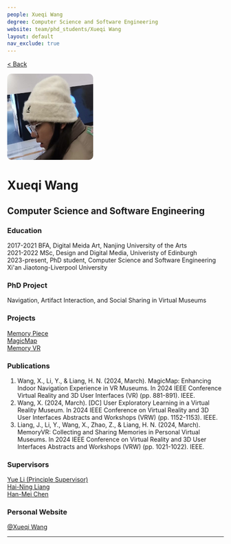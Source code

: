 ```yaml
---
people: Xueqi Wang
degree: Computer Science and Software Engineering
website: team/phd_students/Xueqi Wang
layout: default
nav_exclude: true
---
```


<a href="../../team.html">< Back</a>

<img src="../../../pictures/Xueqi%20Wang.jpg" style="height: 200px; width: 200px; border-radius: 10px;" alt="Xueqi Wang">

# Xueqi Wang
## Computer Science and Software Engineering

### Education
2017-2021 BFA, Digital Meida Art, Nanjing University of the Arts  
2021-2022 MSc, Design and Digital Media, Univeristy of Edinburgh  
2023-present, PhD student, Computer Science and Software  Engineering Xi'an Jiaotong-Liverpool University

### PhD Project
Navigation, Artifact Interaction, and Social Sharing in Virtual Museums

### Projects
[Memory Piece]<br>
[MagicMap]<br>
[Memory VR]

### Publications
1. Wang, X., Li, Y., & Liang, H. N. (2024, March). MagicMap: Enhancing Indoor Navigation Experience in VR Museums. In 2024 IEEE Conference Virtual Reality and 3D User Interfaces (VR) (pp. 881-891). IEEE.
2. Wang, X. (2024, March). [DC] User Exploratory Learning in a Virtual Reality Museum. In 2024 IEEE Conference on Virtual Reality and 3D User Interfaces Abstracts and Workshops (VRW) (pp. 1152-1153). IEEE.
3. Liang, J., Li, Y., Wang, X., Zhao, Z., & Liang, H. N. (2024, March). MemoryVR: Collecting and Sharing Memories in Personal Virtual Museums. In 2024 IEEE Conference on Virtual Reality and 3D User Interfaces Abstracts and Workshops (VRW) (pp. 1021-1022). IEEE.

### Supervisors
[Yue Li (Principle Supervisor)]<br>
[Hai-Ning Liang]<br>
[Han-Mei Chen]

### Personal Website
[@Xueqi Wang]

---
[Memory Piece]: ../../projects/MemoryPiece
[MagicMap]: ../../projects/MagicMap
[Memory VR]: ../../projects/MemoryVR

[Yue Li (Principle Supervisor)]: https://scholar.xjtlu.edu.cn/en/persons/YueLi
[Hai-Ning Liang]: https://cma.hkust-gz.edu.cn/people/hai-ning-liang/
[Han-Mei Chen]: https://www.liverpool.ac.uk/architecture/staff/han-mei-chen/

[@Xueqi Wang]: https://xueqiwang.cargo.site/
